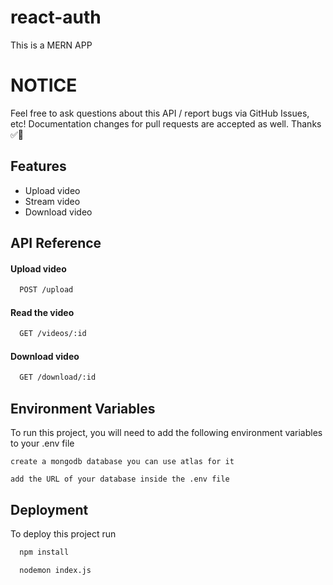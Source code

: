 # react-auth

This is a MERN APP

# NOTICE

Feel free to ask questions about this API / report bugs via GitHub Issues, etc! Documentation changes for pull requests are accepted as well.
Thanks ✅🧘
## Features

- Upload video
- Stream video
- Download video


## API Reference

#### Upload video

```bash
  POST /upload
```

#### Read the video

```bash
  GET /videos/:id
```
#### Download video

```bash
  GET /download/:id
```






## Environment Variables

To run this project, you will need to add the following environment variables to your .env file

`create a mongodb database you can use atlas for it`

`add the URL of your database inside the .env file`


## Deployment

To deploy this project run

```bash
  npm install
```

```bash
  nodemon index.js
```

